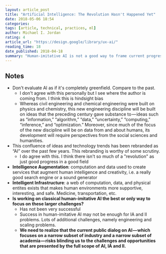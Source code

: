 ```yaml
---
layout: article_post
title: "Artificial Intelligence: The Revolution Hasn't Happened Yet"
date: 2018-05-06 18:54
categories:
tags: [article, technical, practices, ml]
author: Michael I. Jordan
rating: 4
article_url: "https://design.google/library/ux-ai/"
reading_time: 18
date_published: 2018-04-18
summary: "Human-imitative AI is not a good way to frame current progress in AI. Intelligence Augmentation and Intelligence Infrastructure present an equally important (and as-yet-unnamed) class of problems."
---
```


## Notes

* Don't evaluate AI as if it's completely greenfield. Compare to the
  past.
  * I don't agree with this personally but I see where the author is
    coming from. I think this is hindsight bias
  * Whereas civil engineering and chemical engineering were built on
    physics and chemistry, this new engineering discipline will be built
    on ideas that the preceding century gave substance to — ideas such
    as “information,” “algorithm,” “data,” “uncertainty,” “computing,”
    “inference,” and “optimization.” Moreover, since much of the focus
    of the new discipline will be on data from and about humans, its
    development will require perspectives from the social sciences and
    humanities.
* This confluence of ideas and technology trends has been rebranded as
  “AI” over the past few years. This rebranding is worthy of some
  scrutiny.
  * I do agree with this. I think there isn't so much of a "revolution"
    as just good progress in a good field
* **Intelligence Augmentation**: computation and data used to create
  services that augment human intelligence and creativity, i.e. a really
  good search engine or a sound generator
* **Intelligent Infrastructure**: a web of computation, data, and
  physical entites exists that makes human environments more supportive,
  interesting, and safe. Medicine, transportation, etc.
* **Is working on classical human-imitative AI the best or only way to
  focus on these larger challenges?**
  * Has not been very successful
  * Success in human-imitative AI may not be enough for IA and II
    problems. Lots of additional challenges, namely engineering
    and scaling problems.
  * **We need to realize that the current public dialog on AI — which
  focuses on a narrow subset of industry and a narrow subset of
  academia — risks blinding us to the challenges and opportunities that
  are presented by the full scope of AI, IA and II.**
